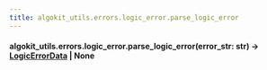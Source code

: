 ```yaml
---
title: algokit_utils.errors.logic_error.parse_logic_error
---
```


#### algokit_utils.errors.logic_error.parse_logic_error(error_str: str) → [LogicErrorData](/reference/algokit-utils-py/api/LogicErrorData#algokit_utils.errors.logic_error.LogicErrorData) | None
